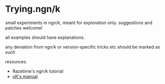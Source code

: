 # Trying.ngn/k

small experiments in ngn/k, meant for exploration only.
suggestions and patches welcome!

all examples should have explanations.

any deviation from ngn/k or version-specific tricks etc should be marked as such

resources:
- Razetime's ngn/k tutorial
- [oK's manual](https://github.com/JohnEarnest/ok/blob/gh-pages/docs/Manual.md)
